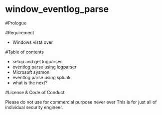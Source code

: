 # window_eventlog_parse

#Prologue

#Requirement
 - Windows vista over

#Table of contents
 - setup and get logparser
 - eventlog parse using logparser
 - Microsoft sysmon
 - eventlog parse using splunk
 - what is the next?

#License & Code of Conduct

Please do not use for commercial purpose never ever
This is for just all of individual security engineer.

